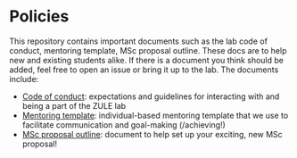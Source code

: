 # Policies  
This repository contains important documents such as the lab code of conduct, mentoring template, MSc proposal outline. These docs are to help new and existing students alike. If there is a document you think should be added, feel free to open an issue or bring it up to the lab. The documents include:   
- [Code of conduct](https://github.com/zule-lab/Policies/blob/main/code-of-conduct.md): expectations and guidelines for interacting with and being a part of the ZULE lab
- [Mentoring template](https://github.com/zule-lab/Policies/blob/main/individual-mentoring-plan.md): individual-based mentoring template that we use to facilitate communication and goal-making (/achieving!)
- [MSc proposal outline](https://github.com/zule-lab/Policies/blob/main/msc-proposal-outline.pdf): document to help set up your exciting, new MSc proposal! 
